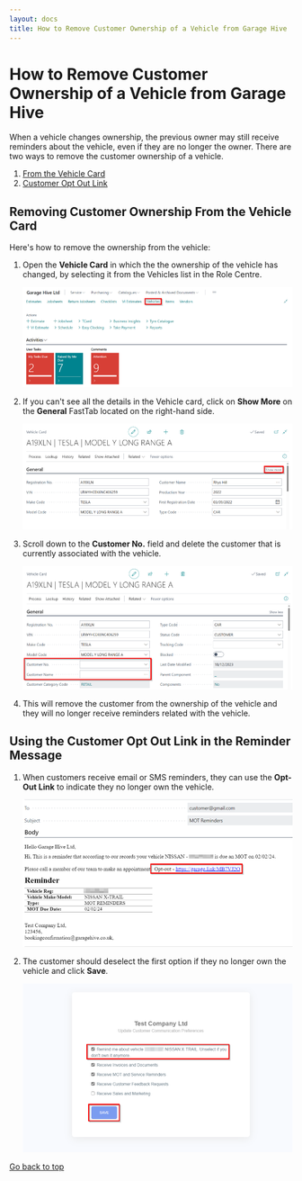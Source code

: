 ```yaml
---
layout: docs
title: How to Remove Customer Ownership of a Vehicle from Garage Hive
---
```


<a name="top"></a>

# How to Remove Customer Ownership of a Vehicle from Garage Hive
When a vehicle changes ownership, the previous owner may still receive reminders about the vehicle, even if they are no longer the owner. There are two ways to remove the customer ownership of a vehicle.
1. [From the Vehicle Card](#removing-customer-ownership-from-the-vehicle-card)
2. [Customer Opt Out Link](#using-the-customer-opt-out-link-in-the-reminder-message)

## Removing Customer Ownership From the Vehicle Card
 Here's how to remove the ownership from the vehicle:

1. Open the **Vehicle Card** in which the the ownership of the vehicle has changed, by selecting it from the Vehicles list in the Role Centre.

   ![](media/garagehive-remove-customer-from-vehicle1.png)

2. If you can't see all the details in the Vehicle card, click on **Show More** on the **General** FastTab located on the right-hand side. 

   ![](media/garagehive-remove-customer-from-vehicle2.png)

3. Scroll down to the **Customer No.** field and delete the customer that is currently associated with the vehicle.

   ![](media/garagehive-remove-customer-from-vehicle3.png)

4. This will remove the customer from the ownership of the vehicle and they will no longer receive reminders related with the vehicle.

## Using the Customer Opt Out Link in the Reminder Message
1. When customers receive email or SMS reminders, they can use the **Opt-Out Link** to indicate they no longer own the vehicle.

   ![](media/garagehive-remove-customer-from-vehicle-opt-out1.png)

2. The customer should deselect the first option if they no longer own the vehicle and click **Save**.
  
   ![](media/garagehive-remove-customer-from-vehicle-opt-out2.png)


[Go back to top](#top)